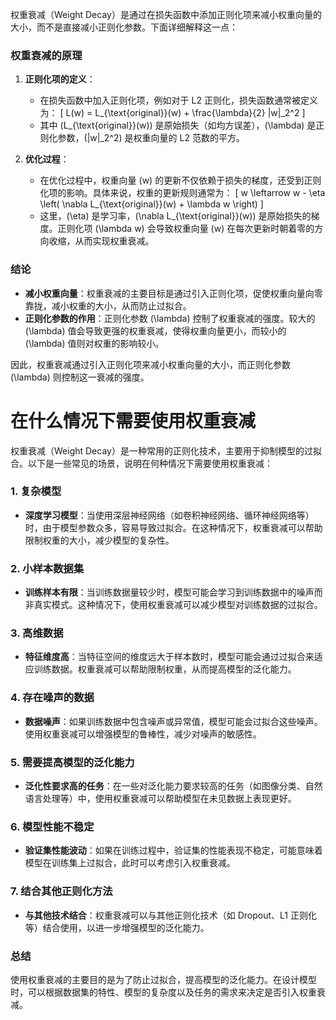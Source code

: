 权重衰减（Weight Decay）是通过在损失函数中添加正则化项来减小权重向量的大小，而不是直接减小正则化参数。下面详细解释这一点：

### 权重衰减的原理

1. **正则化项的定义**：
   - 在损失函数中加入正则化项，例如对于 L2 正则化，损失函数通常被定义为：
     \[
     L(w) = L_{\text{original}}(w) + \frac{\lambda}{2} \|w\|_2^2
     \]
   - 其中 \(L_{\text{original}}(w)\) 是原始损失（如均方误差），\(\lambda\) 是正则化参数，\(\|w\|_2^2\) 是权重向量的 L2 范数的平方。

2. **优化过程**：
   - 在优化过程中，权重向量 \(w\) 的更新不仅依赖于损失的梯度，还受到正则化项的影响。具体来说，权重的更新规则通常为：
     \[
     w \leftarrow w - \eta \left( \nabla L_{\text{original}}(w) + \lambda w \right)
     \]
   - 这里，\(\eta\) 是学习率，\(\nabla L_{\text{original}}(w)\) 是原始损失的梯度。正则化项 \(\lambda w\) 会导致权重向量 \(w\) 在每次更新时朝着零的方向收缩，从而实现权重衰减。

### 结论

- **减小权重向量**：权重衰减的主要目标是通过引入正则化项，促使权重向量向零靠拢，减小权重的大小，从而防止过拟合。
- **正则化参数的作用**：正则化参数 \(\lambda\) 控制了权重衰减的强度。较大的 \(\lambda\) 值会导致更强的权重衰减，使得权重向量更小，而较小的 \(\lambda\) 值则对权重的影响较小。

因此，权重衰减通过引入正则化项来减小权重向量的大小，而正则化参数 \(\lambda\) 则控制这一衰减的强度。

# 在什么情况下需要使用权重衰减
权重衰减（Weight Decay）是一种常用的正则化技术，主要用于抑制模型的过拟合。以下是一些常见的场景，说明在何种情况下需要使用权重衰减：

### 1. **复杂模型**

- **深度学习模型**：当使用深层神经网络（如卷积神经网络、循环神经网络等）时，由于模型参数众多，容易导致过拟合。在这种情况下，权重衰减可以帮助限制权重的大小，减少模型的复杂性。

### 2. **小样本数据集**

- **训练样本有限**：当训练数据量较少时，模型可能会学习到训练数据中的噪声而非真实模式。这种情况下，使用权重衰减可以减少模型对训练数据的过拟合。

### 3. **高维数据**

- **特征维度高**：当特征空间的维度远大于样本数时，模型可能会通过过拟合来适应训练数据。权重衰减可以帮助限制权重，从而提高模型的泛化能力。

### 4. **存在噪声的数据**

- **数据噪声**：如果训练数据中包含噪声或异常值，模型可能会过拟合这些噪声。使用权重衰减可以增强模型的鲁棒性，减少对噪声的敏感性。

### 5. **需要提高模型的泛化能力**

- **泛化性要求高的任务**：在一些对泛化能力要求较高的任务（如图像分类、自然语言处理等）中，使用权重衰减可以帮助模型在未见数据上表现更好。

### 6. **模型性能不稳定**

- **验证集性能波动**：如果在训练过程中，验证集的性能表现不稳定，可能意味着模型在训练集上过拟合，此时可以考虑引入权重衰减。

### 7. **结合其他正则化方法**

- **与其他技术结合**：权重衰减可以与其他正则化技术（如 Dropout、L1 正则化等）结合使用，以进一步增强模型的泛化能力。

### 总结

使用权重衰减的主要目的是为了防止过拟合，提高模型的泛化能力。在设计模型时，可以根据数据集的特性、模型的复杂度以及任务的需求来决定是否引入权重衰减。
